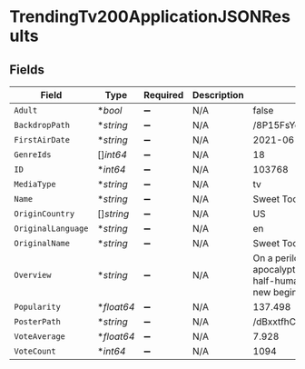 # TrendingTv200ApplicationJSONResults


## Fields

| Field                                                                                                                                                      | Type                                                                                                                                                       | Required                                                                                                                                                   | Description                                                                                                                                                | Example                                                                                                                                                    |
| ---------------------------------------------------------------------------------------------------------------------------------------------------------- | ---------------------------------------------------------------------------------------------------------------------------------------------------------- | ---------------------------------------------------------------------------------------------------------------------------------------------------------- | ---------------------------------------------------------------------------------------------------------------------------------------------------------- | ---------------------------------------------------------------------------------------------------------------------------------------------------------- |
| `Adult`                                                                                                                                                    | **bool*                                                                                                                                                    | :heavy_minus_sign:                                                                                                                                         | N/A                                                                                                                                                        | false                                                                                                                                                      |
| `BackdropPath`                                                                                                                                             | **string*                                                                                                                                                  | :heavy_minus_sign:                                                                                                                                         | N/A                                                                                                                                                        | /8P15FsYcTwQZ4G5rRMd1TKD14Aq.jpg                                                                                                                           |
| `FirstAirDate`                                                                                                                                             | **string*                                                                                                                                                  | :heavy_minus_sign:                                                                                                                                         | N/A                                                                                                                                                        | 2021-06-04                                                                                                                                                 |
| `GenreIds`                                                                                                                                                 | []*int64*                                                                                                                                                  | :heavy_minus_sign:                                                                                                                                         | N/A                                                                                                                                                        | 18                                                                                                                                                         |
| `ID`                                                                                                                                                       | **int64*                                                                                                                                                   | :heavy_minus_sign:                                                                                                                                         | N/A                                                                                                                                                        | 103768                                                                                                                                                     |
| `MediaType`                                                                                                                                                | **string*                                                                                                                                                  | :heavy_minus_sign:                                                                                                                                         | N/A                                                                                                                                                        | tv                                                                                                                                                         |
| `Name`                                                                                                                                                     | **string*                                                                                                                                                  | :heavy_minus_sign:                                                                                                                                         | N/A                                                                                                                                                        | Sweet Tooth                                                                                                                                                |
| `OriginCountry`                                                                                                                                            | []*string*                                                                                                                                                 | :heavy_minus_sign:                                                                                                                                         | N/A                                                                                                                                                        | US                                                                                                                                                         |
| `OriginalLanguage`                                                                                                                                         | **string*                                                                                                                                                  | :heavy_minus_sign:                                                                                                                                         | N/A                                                                                                                                                        | en                                                                                                                                                         |
| `OriginalName`                                                                                                                                             | **string*                                                                                                                                                  | :heavy_minus_sign:                                                                                                                                         | N/A                                                                                                                                                        | Sweet Tooth                                                                                                                                                |
| `Overview`                                                                                                                                                 | **string*                                                                                                                                                  | :heavy_minus_sign:                                                                                                                                         | N/A                                                                                                                                                        | On a perilous adventure across a post-apocalyptic world, a lovable boy who's half-human and half-deer searches for a new beginning with a gruff protector. |
| `Popularity`                                                                                                                                               | **float64*                                                                                                                                                 | :heavy_minus_sign:                                                                                                                                         | N/A                                                                                                                                                        | 137.498                                                                                                                                                    |
| `PosterPath`                                                                                                                                               | **string*                                                                                                                                                  | :heavy_minus_sign:                                                                                                                                         | N/A                                                                                                                                                        | /dBxxtfhC4vYrxB2fLsSxOTY2dQc.jpg                                                                                                                           |
| `VoteAverage`                                                                                                                                              | **float64*                                                                                                                                                 | :heavy_minus_sign:                                                                                                                                         | N/A                                                                                                                                                        | 7.928                                                                                                                                                      |
| `VoteCount`                                                                                                                                                | **int64*                                                                                                                                                   | :heavy_minus_sign:                                                                                                                                         | N/A                                                                                                                                                        | 1094                                                                                                                                                       |